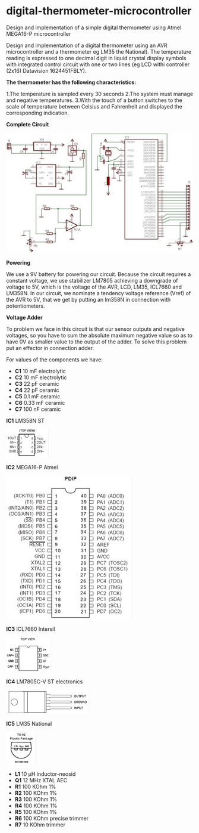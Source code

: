 # digital-thermometer-microcontroller
Design and implementation of a simple digital thermometer using Atmel MEGA16-P microcontroller

Design and implementation of a digital thermometer using an AVR microcontroller and a thermometer 
eg LM35 the National). The temperature reading is expressed to one decimal digit in liquid crystal 
display symbols with integrated control circuit with one or two lines (eg LCD withi controller 
(2x16) Datavision 1624451FBLY).

**The thermometer has the following characteristics:**

1.The temperature is sampled every 30 seconds
2.The system must manage and negative temperatures.
3.With the touch of a button switches to the scale of temperature between Celsius and Fahrenheit 
and displayed the corresponding indication.

**Complete Circuit**

![Main circuit](https://github.com/GeorgePapageorgakis/digital-thermometer-microcontroller/blob/master/circuit.JPG)

**Powering**

We use a 9V battery for powering our circuit. Because the circuit requires a constant voltage, we 
use stabilizer LM7805 achieving a downgrade of voltage to 5V, which is the voltage of the AVR, LCD,
LM35, ICL7660 and LM358N. In our circuit, we nominate a tendency voltage reference (Vref) of the AVR 
to 5V, that we get by putting an lm358N in connection with potentiometers.

**Voltage Adder**

To problem we face in this circuit is that our sensor outputs and negative voltages, so you have to sum the absolute maximum negative value so as to have 0V as smaller value to the output of the adder.
To solve this problem put an effector in connection adder.

For values ​​of the components we have:

* **C1** 10    mF 	electrolytic
* **C2** 10    mF 	electrolytic
* **C3** 22    pF 	ceramic
* **C4** 22    pF 	ceramic
* **C5** 0.1   mF 	ceramic
* **C6** 0.33  mF 	ceramic
* **C7** 100   nF 	ceramic

**IC1** LM358N ST

![LM358N ST](https://github.com/GeorgePapageorgakis/digital-thermometer-microcontroller/blob/master/LM358N%20%20ST.jpg)

**IC2**	MEGA16-P Atmel

![MEGA16-P Atmel](https://github.com/GeorgePapageorgakis/digital-thermometer-microcontroller/blob/master/MEGA16-P%20%20Atmel.jpg)

**IC3**	ICL7660 Intersil

![ICL7660 Intersil](https://github.com/GeorgePapageorgakis/digital-thermometer-microcontroller/blob/master/ICL7660%20Intersil.jpg)
 
**IC4** LM7805C-V ST electronics

![LM7805C-V ST electronics](https://github.com/GeorgePapageorgakis/digital-thermometer-microcontroller/blob/master/LM7805C-V%20%20ST%20electronics.jpg)

**IC5** LM35 National

![LM35 National](https://github.com/GeorgePapageorgakis/digital-thermometer-microcontroller/blob/master/LM35%20National.jpg)

* **L1**	10  μH		   inductor-neosid
* **Q1**	12  MHz		  XTAL AEC
* **R1**	100 KOhm			 1%      
* **R2**	100 KOhm			 1%
* **R3**	100 KOhm		 	1%
* **R4**	100 KOhm			 1%
* **R5**	100 KOhm			 1%
* **R6**	100 KOhm		 precise trimmer  
* **R7**	10  KOhm		 trimmer 
